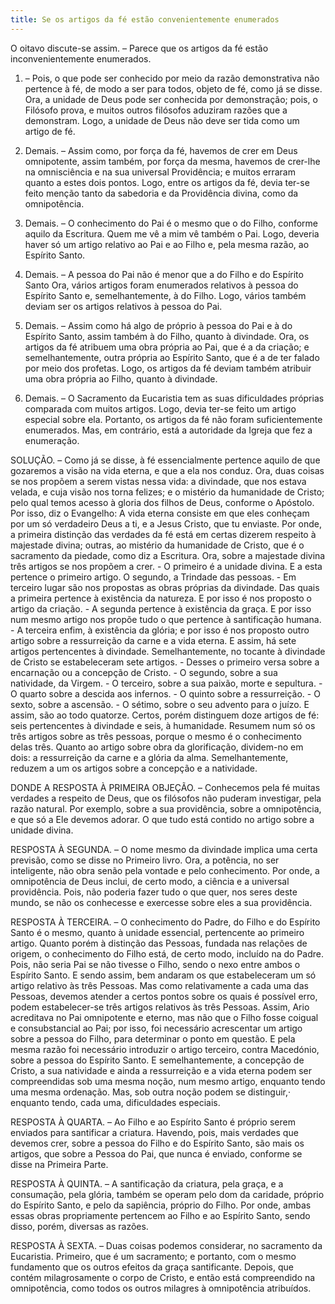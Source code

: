 ```yaml
---
title: Se os artigos da fé estão convenientemente enumerados
---
```


O oitavo discute-se assim. – Parece que os artigos da fé estão inconvenientemente enumerados.  

1. – Pois, o que pode ser conhecido por meio da razão demonstrativa não pertence à fé, de modo a ser para todos, objeto de fé, como já se disse. Ora, a unidade de Deus pode ser conhecida por demonstração; pois, o Filósofo prova, e muitos outros filósofos aduziram razões que a demonstram. Logo, a unidade de Deus não deve ser tida como um artigo de fé.  

2. Demais. – Assim como, por força da fé, havemos de crer em Deus omnipotente, assim também, por força da mesma, havemos de crer-lhe na omnisciência e na sua universal Providência; e muitos erraram quanto a estes dois pontos. Logo, entre os artigos da fé, devia ter-se feito menção tanto da sabedoria e da Providência divina, como da omnipotência.  

3. Demais. – O conhecimento do Pai é o mesmo que o do Filho, conforme aquilo da Escritura. Quem me vê a mim vê também o Pai. Logo, deveria haver só um artigo relativo ao Pai e ao Filho e, pela mesma razão, ao Espírito Santo. 

4. Demais. – A pessoa do Pai não é menor que a do Filho e do Espírito Santo Ora, vários artigos foram enumerados relativos à pessoa do Espírito Santo e, semelhantemente, à do Filho. Logo, vários também deviam ser os artigos relativos à pessoa do Pai.  

5. Demais. – Assim como há algo de próprio à pessoa do Pai e à do Espírito Santo, assim também à do Filho, quanto à divindade. Ora, os artigos da fé atribuem uma obra própria ao Pai, que é a da criação; e semelhantemente, outra própria ao Espírito Santo, que é a de ter falado por meio dos profetas. Logo, os artigos da fé deviam também atribuir uma obra própria ao Filho, quanto à divindade.  

6. Demais. – O Sacramento da Eucaristia tem as suas dificuldades próprias comparada com muitos artigos. Logo, devia ter-se feito um artigo especial sobre ela. Portanto, os artigos da fé não foram suficientemente enumerados.  Mas, em contrário, está a autoridade da Igreja que fez a enumeração.  

SOLUÇÃO. – Como já se disse, à fé essencialmente pertence aquilo de que gozaremos a visão na vida eterna, e que a ela nos conduz. Ora, duas coisas se nos propõem a serem vistas nessa vida: a divindade, que nos estava velada, e cuja visão nos torna felizes; e o mistério da humanidade de Cristo; pelo qual temos acesso à gloria dos filhos de Deus, conforme o Apóstolo. Por isso, diz o Evangelho: A vida eterna consiste em que eles conheçam por um só verdadeiro Deus a ti, e a Jesus Cristo, que tu enviaste. Por onde, a primeira distinção das verdades da fé está em certas dizerem respeito à majestade divina; outras, ao mistério da humanidade de Cristo, que é o sacramento da piedade, como diz a Escritura.  Ora, sobre a majestade divina três artigos se nos propõem a crer. - O primeiro é a unidade divina. E a esta pertence o primeiro artigo. O segundo, a Trindade das pessoas. - Em terceiro lugar são nos propostas as obras próprias da divindade. Das quais a primeira pertence à existência da natureza. E por isso é nos proposto o artigo da criação. - A segunda pertence à existência da graça. E por isso num mesmo artigo nos propõe tudo o que pertence à santificação humana. - A terceira enfim, à existência da glória; e por isso é nos proposto outro artigo sobre a ressurreição da carne e a vida eterna. E assim, há sete artigos pertencentes à divindade.  Semelhantemente, no tocante à divindade de Cristo se estabeleceram sete artigos. - Desses o primeiro versa sobre a encarnação ou a concepção de Cristo. - O segundo, sobre a sua natividade, da Virgem. - O terceiro, sobre a sua paixão, morte e sepultura. - O quarto sobre a descida aos infernos. - O quinto sobre a ressurreição. - O sexto, sobre a ascensão. - O sétimo, sobre o seu advento para o juízo.  E assim, são ao todo quatorze.  Certos, porém distinguem doze artigos de fé: seis pertencentes à divindade e seis, à humanidade. Resumem num só os três artigos sobre as três pessoas, porque o mesmo é o conhecimento delas três. Quanto ao artigo sobre obra da glorificação, dividem-no em dois: a ressurreição da carne e a glória da alma. Semelhantemente, reduzem a um os artigos sobre a concepção e a natividade.  

DONDE A RESPOSTA À PRIMEIRA OBJEÇÃO. – Conhecemos pela fé muitas verdades a respeito de Deus, que os filósofos não puderam investigar, pela razão natural. Por exemplo, sobre a sua providência, sobre a omnipotência, e que só a Ele devemos adorar. O que tudo está contido no artigo sobre a unidade divina.  

RESPOSTA À SEGUNDA. – O nome mesmo da divindade implica uma certa previsão, como se disse no Primeiro livro. Ora, a potência, no ser inteligente, não obra senão pela vontade e pelo conhecimento. Por onde, a omnipotência de Deus inclui, de certo modo, a ciência e a universal providência. Pois, não poderia fazer tudo o que quer, nos seres deste mundo, se não os conhecesse e exercesse sobre eles a sua providência.  

RESPOSTA À TERCEIRA. – O conhecimento do Padre, do Filho e do Espírito Santo é o mesmo, quanto à unidade essencial, pertencente ao primeiro artigo. Quanto porém à distinção das Pessoas, fundada nas relações de origem, o conhecimento do Filho está, de certo modo, incluído na do Padre. Pois, não seria Pai se não tivesse o Filho, sendo o nexo entre ambos o Espírito Santo. E sendo assim, bem andaram os que estabeleceram um só artigo relativo às três Pessoas. Mas como relativamente a cada uma das Pessoas, devemos atender a certos pontos sobre os quais é possível erro, podem estabelecer-se três artigos relativos às três Pessoas. Assim, Ario acreditava no Pai omnipotente e eterno, mas não que o Filho fosse coigual e consubstancial ao Pai; por isso, foi necessário acrescentar um artigo sobre a pessoa do Filho, para determinar o ponto em questão. E pela mesma razão foi necessário introduzir o artigo terceiro, contra Macedónio, sobre a pessoa do Espírito Santo. E semelhantemente, a concepção de Cristo, a sua natividade e ainda a ressurreição e a vida eterna podem ser compreendidas sob uma mesma noção, num mesmo artigo, enquanto tendo uma mesma ordenação. Mas, sob outra noção podem se distinguir,· enquanto tendo, cada uma, dificuldades especiais.  

RESPOSTA À QUARTA. – Ao Filho e ao Espírito Santo é próprio serem enviados para santificar a criatura. Havendo, pois, mais verdades que devemos crer, sobre a pessoa do Filho e do Espírito Santo, são mais os artigos, que sobre a Pessoa do Pai, que nunca é enviado, conforme se disse na Primeira Parte.  

RESPOSTA À QUINTA. – A santificação da criatura, pela graça, e a consumação, pela glória, também se operam pelo dom da caridade, próprio do Espírito Santo, e pelo da sapiência, próprio do Filho. Por onde, ambas essas obras propriamente pertencem ao Filho e ao Espírito Santo, sendo disso, porém, diversas as razões.  

RESPOSTA À SEXTA. – Duas coisas podemos considerar, no sacramento da Eucaristia. Primeiro, que é um sacramento; e portanto, com o mesmo fundamento que os outros efeitos da graça santificante. Depois, que contém milagrosamente o corpo de Cristo, e então está compreendido na omnipotência, como todos os outros milagres à omnipotência atribuídos.